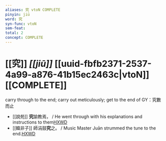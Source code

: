 ```yaml
---
aliases: 究 vtoN COMPLETE
pinyin: jiū
word: 究
syn-func: vtoN
sem-feat: 
total: 2
concept: COMPLETE 
---
```

# [[究]] *[[jiū]]*  [[uuid-fbfb2371-2537-4a99-a876-41b15ec2463c|vtoN]] [[COMPLETE]]
carry through to the end; carry out meticulously; get to the end of GY：究數而止
 - [[說苑]] **究**諭教焉， / He went through with his explanations and instructions to them[HXWD](https://hxwd.org/textview.html?location=CH1a0907_CHANT_001-7a.21)
 - [[韓非子]] 師涓鼓**究**之。 / Music Master Juān strummed the tune to the end.[HXWD](https://hxwd.org/textview.html?location=KR3c0005_tls_010-32a.2)